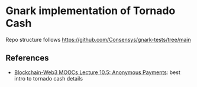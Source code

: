 # Gnark implementation of Tornado Cash

Repo structure follows https://github.com/Consensys/gnark-tests/tree/main

## References
- [Blockchain-Web3 MOOCs Lecture 10.5: Anonymous Payments](https://www.youtube.com/watch?v=Z0s4W3UBxM8&list=PLS01nW3RtgorEzMOg2dpg7KwB5nhQHhSw&index=5): best intro to tornado cash details